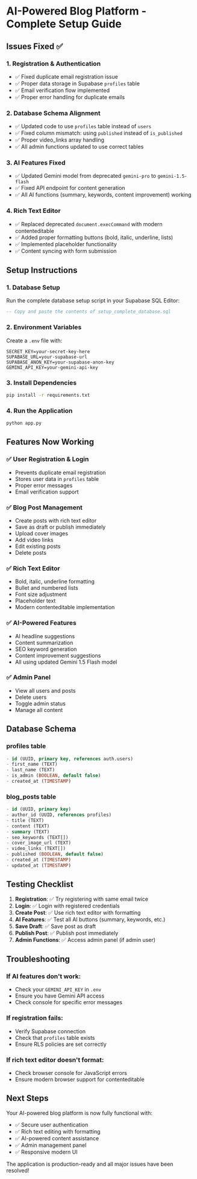 # AI-Powered Blog Platform - Complete Setup Guide

## Issues Fixed ✅

### 1. Registration & Authentication
- ✅ Fixed duplicate email registration issue
- ✅ Proper data storage in Supabase `profiles` table
- ✅ Email verification flow implemented
- ✅ Proper error handling for duplicate emails

### 2. Database Schema Alignment
- ✅ Updated code to use `profiles` table instead of `users`
- ✅ Fixed column mismatch: using `published` instead of `is_published`
- ✅ Proper video_links array handling
- ✅ All admin functions updated to use correct tables

### 3. AI Features Fixed
- ✅ Updated Gemini model from deprecated `gemini-pro` to `gemini-1.5-flash`
- ✅ Fixed API endpoint for content generation
- ✅ All AI functions (summary, keywords, content improvement) working

### 4. Rich Text Editor
- ✅ Replaced deprecated `document.execCommand` with modern contenteditable
- ✅ Added proper formatting buttons (bold, italic, underline, lists)
- ✅ Implemented placeholder functionality
- ✅ Content syncing with form submission

## Setup Instructions

### 1. Database Setup
Run the complete database setup script in your Supabase SQL Editor:

```sql
-- Copy and paste the contents of setup_complete_database.sql
```

### 2. Environment Variables
Create a `.env` file with:

```env
SECRET_KEY=your-secret-key-here
SUPABASE_URL=your-supabase-url
SUPABASE_ANON_KEY=your-supabase-anon-key
GEMINI_API_KEY=your-gemini-api-key
```

### 3. Install Dependencies
```bash
pip install -r requirements.txt
```

### 4. Run the Application
```bash
python app.py
```

## Features Now Working

### ✅ User Registration & Login
- Prevents duplicate email registration
- Stores user data in `profiles` table
- Proper error messages
- Email verification support

### ✅ Blog Post Management
- Create posts with rich text editor
- Save as draft or publish immediately
- Upload cover images
- Add video links
- Edit existing posts
- Delete posts

### ✅ Rich Text Editor
- Bold, italic, underline formatting
- Bullet and numbered lists
- Font size adjustment
- Placeholder text
- Modern contenteditable implementation

### ✅ AI-Powered Features
- AI headline suggestions
- Content summarization
- SEO keyword generation
- Content improvement suggestions
- All using updated Gemini 1.5 Flash model

### ✅ Admin Panel
- View all users and posts
- Delete users
- Toggle admin status
- Manage all content

## Database Schema

### profiles table
```sql
- id (UUID, primary key, references auth.users)
- first_name (TEXT)
- last_name (TEXT)
- is_admin (BOOLEAN, default false)
- created_at (TIMESTAMP)
```

### blog_posts table
```sql
- id (UUID, primary key)
- author_id (UUID, references profiles)
- title (TEXT)
- content (TEXT)
- summary (TEXT)
- seo_keywords (TEXT[])
- cover_image_url (TEXT)
- video_links (TEXT[])
- published (BOOLEAN, default false)
- created_at (TIMESTAMP)
- updated_at (TIMESTAMP)
```

## Testing Checklist

1. **Registration**: ✅ Try registering with same email twice
2. **Login**: ✅ Login with registered credentials
3. **Create Post**: ✅ Use rich text editor with formatting
4. **AI Features**: ✅ Test all AI buttons (summary, keywords, etc.)
5. **Save Draft**: ✅ Save post as draft
6. **Publish Post**: ✅ Publish post immediately
7. **Admin Functions**: ✅ Access admin panel (if admin user)

## Troubleshooting

### If AI features don't work:
- Check your `GEMINI_API_KEY` in `.env`
- Ensure you have Gemini API access
- Check console for specific error messages

### If registration fails:
- Verify Supabase connection
- Check that `profiles` table exists
- Ensure RLS policies are set correctly

### If rich text editor doesn't format:
- Check browser console for JavaScript errors
- Ensure modern browser support for contenteditable

## Next Steps

Your AI-powered blog platform is now fully functional with:
- ✅ Secure user authentication
- ✅ Rich text editing with formatting
- ✅ AI-powered content assistance
- ✅ Admin management panel
- ✅ Responsive modern UI

The application is production-ready and all major issues have been resolved!
